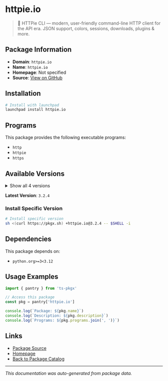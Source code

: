 # httpie.io

> 🥧 HTTPie CLI — modern, user-friendly command-line HTTP client for the API era. JSON support, colors, sessions, downloads, plugins & more.

## Package Information

- **Domain**: `httpie.io`
- **Name**: `httpie.io`
- **Homepage**: Not specified
- **Source**: [View on GitHub](https://github.com/pkgxdev/pantry/tree/main/projects/httpie.io/package.yml)

## Installation

```bash
# Install with launchpad
launchpad install httpie.io
```

## Programs

This package provides the following executable programs:

- `http`
- `httpie`
- `https`

## Available Versions

<details>
<summary>Show all 4 versions</summary>

- `3.2.4`, `3.2.3`, `3.2.2`, `3.2.1`

</details>

**Latest Version**: `3.2.4`

### Install Specific Version

```bash
# Install specific version
sh <(curl https://pkgx.sh) +httpie.io@3.2.4 -- $SHELL -i
```

## Dependencies

This package depends on:

- `python.org>=3<3.12`

## Usage Examples

```typescript
import { pantry } from 'ts-pkgx'

// Access this package
const pkg = pantry['httpie.io']

console.log(`Package: ${pkg.name}`)
console.log(`Description: ${pkg.description}`)
console.log(`Programs: ${pkg.programs.join(', ')}`)
```

## Links

- [Package Source](https://github.com/pkgxdev/pantry/tree/main/projects/httpie.io/package.yml)
- [Homepage](#)
- [Back to Package Catalog](../../package-catalog.md)

---

*This documentation was auto-generated from package data.*
